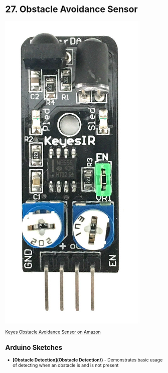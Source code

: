 # 27. Obstacle Avoidance Sensor

![Keyes Obstacle Avoidance Sensor](keyes-obstacle-avoidance-sensor.jpg)

[Keyes Obstacle Avoidance Sensor on Amazon](http://www.amazon.com/Keyes-Obstacle-avoidance-sensor-module/dp/B013GBXZ7O)

## Arduino Sketches
* **[Obstacle Detection](Obstacle Detection/)** - Demonstrates basic usage of detecting when an obstacle is and is not present
